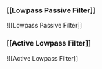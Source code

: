 ### [[Lowpass Passive Filter]]
![[Lowpass Passive Filter]]

### [[Active Lowpass Filter]]
![[Active Lowpass Filter]]